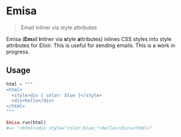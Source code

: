 # Emisa

> Email inliner via style attributes

Emisa (<b>Em</b>ail <b>i</b>nliner via <b>s</b>tyle <b>a</b>ttributes) inlines CSS styles into style attributes for Elixir. This is useful for sending emails. This is a work in progress.

<!--
## Installation

1. Add `emisa` to your list of dependencies in `mix.exs`:

  ```elixir
  def deps do
    [{:emisa, "~> 0.1.0"}]
  end
  ```

2. Ensure `emisa` is started before your application:

  ```elixir
  def application do
    [applications: [:emisa]]
  end
  ```
-->

## Usage

```ex
html = """
<html>
  <style>div { color: blue }</style>
  <div>hello</div>
</html>
"""

Emisa.run(html)
#=> "<html><div style="color:blue;">hello</div></html>"
```
